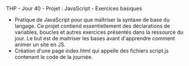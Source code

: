 THP - Jour 40 - Projet : JavaScript - Exercices basiques

- Pratique de JavaScript pour que maîtriser la syntaxe de base du langage. Ce projet contiend essentiellement des déclarations de variables, boucles et autres exercices présentés dans la ressource du jour. Le but est de maitriser les bases avant d'apprendre comment animer un site en JS.
- Création d'une page index.html qui appelle des fichiers script.js contenant le code de la journée.
